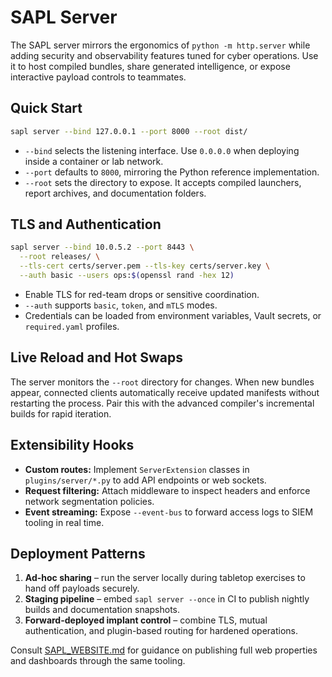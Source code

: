 # SAPL Server

The SAPL server mirrors the ergonomics of `python -m http.server` while adding
security and observability features tuned for cyber operations. Use it to host
compiled bundles, share generated intelligence, or expose interactive payload
controls to teammates.

## Quick Start

```bash
sapl server --bind 127.0.0.1 --port 8000 --root dist/
```

- `--bind` selects the listening interface. Use `0.0.0.0` when deploying inside
  a container or lab network.
- `--port` defaults to `8000`, mirroring the Python reference implementation.
- `--root` sets the directory to expose. It accepts compiled launchers, report
  archives, and documentation folders.

## TLS and Authentication

```bash
sapl server --bind 10.0.5.2 --port 8443 \
  --root releases/ \
  --tls-cert certs/server.pem --tls-key certs/server.key \
  --auth basic --users ops:$(openssl rand -hex 12)
```

- Enable TLS for red-team drops or sensitive coordination.
- `--auth` supports `basic`, `token`, and `mTLS` modes.
- Credentials can be loaded from environment variables, Vault secrets, or
  `required.yaml` profiles.

## Live Reload and Hot Swaps

The server monitors the `--root` directory for changes. When new bundles appear,
connected clients automatically receive updated manifests without restarting the
process. Pair this with the advanced compiler's incremental builds for rapid
iteration.

## Extensibility Hooks

- **Custom routes:** Implement `ServerExtension` classes in
  `plugins/server/*.py` to add API endpoints or web sockets.
- **Request filtering:** Attach middleware to inspect headers and enforce
  network segmentation policies.
- **Event streaming:** Expose `--event-bus` to forward access logs to SIEM
  tooling in real time.

## Deployment Patterns

1. **Ad-hoc sharing** – run the server locally during tabletop exercises to hand
   off payloads securely.
2. **Staging pipeline** – embed `sapl server --once` in CI to publish nightly
   builds and documentation snapshots.
3. **Forward-deployed implant control** – combine TLS, mutual authentication,
   and plugin-based routing for hardened operations.

Consult [SAPL_WEBSITE.md](SAPL_WEBSITE.md) for guidance on publishing full web
properties and dashboards through the same tooling.
